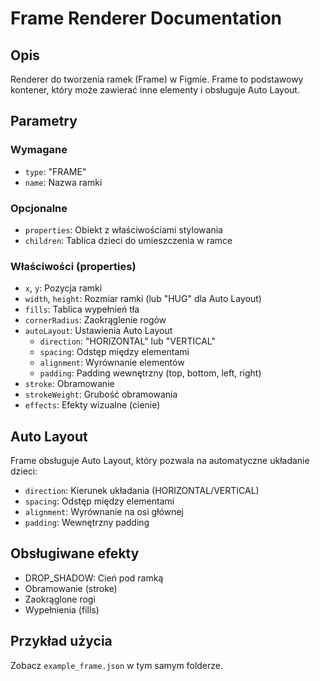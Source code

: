# Frame Renderer Documentation

## Opis
Renderer do tworzenia ramek (Frame) w Figmie. Frame to podstawowy kontener, który może zawierać inne elementy i obsługuje Auto Layout.

## Parametry

### Wymagane
- `type`: "FRAME"
- `name`: Nazwa ramki

### Opcjonalne
- `properties`: Obiekt z właściwościami stylowania
- `children`: Tablica dzieci do umieszczenia w ramce

### Właściwości (properties)
- `x`, `y`: Pozycja ramki
- `width`, `height`: Rozmiar ramki (lub "HUG" dla Auto Layout)
- `fills`: Tablica wypełnień tła
- `cornerRadius`: Zaokrąglenie rogów
- `autoLayout`: Ustawienia Auto Layout
  - `direction`: "HORIZONTAL" lub "VERTICAL"
  - `spacing`: Odstęp między elementami
  - `alignment`: Wyrównanie elementów
  - `padding`: Padding wewnętrzny (top, bottom, left, right)
- `stroke`: Obramowanie
- `strokeWeight`: Grubość obramowania
- `effects`: Efekty wizualne (cienie)

## Auto Layout
Frame obsługuje Auto Layout, który pozwala na automatyczne układanie dzieci:
- `direction`: Kierunek układania (HORIZONTAL/VERTICAL)
- `spacing`: Odstęp między elementami
- `alignment`: Wyrównanie na osi głównej
- `padding`: Wewnętrzny padding

## Obsługiwane efekty
- DROP_SHADOW: Cień pod ramką
- Obramowanie (stroke)
- Zaokrąglone rogi
- Wypełnienia (fills)

## Przykład użycia
Zobacz `example_frame.json` w tym samym folderze.
